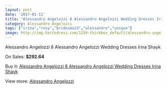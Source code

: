 ```yaml
---
layout: post
date: '2017-01-11'
title: "Alessandro Angelozzi 8 Alessandro Angelozzi Wedding Dresses Irina Shayk"
category: Alessandro Angelozzi
tags: ["irina","rosy","bridesmaid","alessandro","unique"]
image: http://img.hectodress.com/1259-thickbox_default/alessandro-angelozzi-8-alessandro-angelozzi-wedding-dresses-irina-shayk.jpg
---
```

Alessandro Angelozzi 8 Alessandro Angelozzi Wedding Dresses Irina Shayk

On Sales: **$292.64**
<a href="https://www.hectodress.com/alessandro-angelozzi/783-alessandro-angelozzi-8-alessandro-angelozzi-wedding-dresses-irina-shayk.html"><amp-img layout="responsive" width="600" height="600" src="//img.hectodress.com/1259-thickbox_default/alessandro-angelozzi-8-alessandro-angelozzi-wedding-dresses-irina-shayk.jpg" alt="Alessandro Angelozzi 8 Alessandro Angelozzi Wedding Dresses Irina Shayk 0" /></a>
<a href="https://www.hectodress.com/alessandro-angelozzi/783-alessandro-angelozzi-8-alessandro-angelozzi-wedding-dresses-irina-shayk.html"><amp-img layout="responsive" width="600" height="600" src="//img.hectodress.com/1260-thickbox_default/alessandro-angelozzi-8-alessandro-angelozzi-wedding-dresses-irina-shayk.jpg" alt="Alessandro Angelozzi 8 Alessandro Angelozzi Wedding Dresses Irina Shayk 1" /></a>

Buy it: [Alessandro Angelozzi 8 Alessandro Angelozzi Wedding Dresses Irina Shayk](https://www.hectodress.com/alessandro-angelozzi/783-alessandro-angelozzi-8-alessandro-angelozzi-wedding-dresses-irina-shayk.html "Alessandro Angelozzi 8 Alessandro Angelozzi Wedding Dresses Irina Shayk")

View more: [Alessandro Angelozzi](https://www.hectodress.com/10-alessandro-angelozzi "Alessandro Angelozzi")